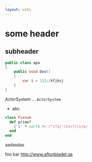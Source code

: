 ```yaml
---
layout: wiki
---
```


# some header

## subheader

```csharp
public class apa
{
	public void Doo()
	{
		var i = 123;/kfjksj
	}
}
```

ActorSystem ...  `ActorSystem`  

* abc


```ruby
class Fixnum
  def prime?
    ('1' * self) !~ /^1?$|^(11+?)\1+$/
  end
end
```

aadasdas

foo bar http://www.aftonbladet.se
